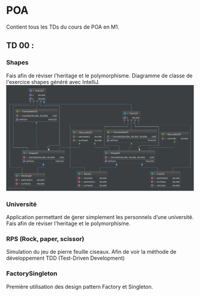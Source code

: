 # POA

Contient tous les TDs du cours de POA en M1.

## TD 00 :

### Shapes
Fais afin de réviser l'heritage et le polymorphisme.
Diagramme de classe de l'exercice shapes généré avec IntelliJ.
![Shapes_diagram.jpeg](/diagrams/Shapes_diagram.jpeg)

### Université
Application permettant de ǵerer simplement les personnels d’une université.
Fais afin de réviser l'heritage et le polymorphisme.

### RPS (Rock, paper, scissor)
Simulation du jeu de pierre feuille ciseaux. Afin de voir la méthode de développement TDD (Test-Driven Development)

### FactorySingleton
Première utilisation des design pattern Factory et Singleton.